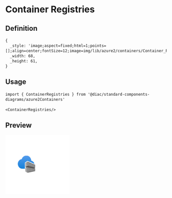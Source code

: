 # Container Registries

## Definition

```
{
  _style: 'image;aspect=fixed;html=1;points=[];align=center;fontSize=12;image=img/lib/azure2/containers/Container_Registries.svg;strokeColor=none;',
  _width: 68,
  _height: 61,
}
```

## Usage

```
import { ContainerRegistries } from '@diac/standard-components-diagrams/azure2Containers'

<ContainerRegistries/>
```

## Preview

<img src="./container-registries.png" width="200"/>

